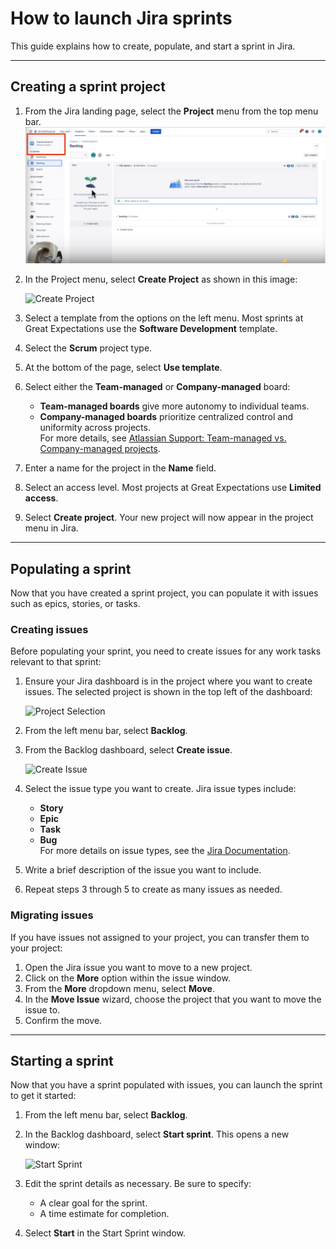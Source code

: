 # How to launch Jira sprints

This guide explains how to create, populate, and start a sprint in Jira.

---

## Creating a sprint project

1. From the Jira landing page, select the **Project** menu from the top menu bar.
   ![project_name](Project_name.png)
2. In the Project menu, select **Create Project** as shown in this image:

   ![Create Project](#)

4. Select a template from the options on the left menu. Most sprints at Great Expectations use the **Software Development** template.
5. Select the **Scrum** project type.
6. At the bottom of the page, select **Use template**.
7. Select either the **Team-managed** or **Company-managed** board:
   - **Team-managed boards** give more autonomy to individual teams.
   - **Company-managed boards** prioritize centralized control and uniformity across projects.  
   For more details, see [Atlassian Support: Team-managed vs. Company-managed projects](https://support.atlassian.com/jira-software-cloud/docs/learn-the-basics-of-team-managed-projects/).
8. Enter a name for the project in the **Name** field.
9. Select an access level. Most projects at Great Expectations use **Limited access**.
10. Select **Create project**. Your new project will now appear in the project menu in Jira.

---

## Populating a sprint

Now that you have created a sprint project, you can populate it with issues such as epics, stories, or tasks.

### Creating issues

Before populating your sprint, you need to create issues for any work tasks relevant to that sprint:

1. Ensure your Jira dashboard is in the project where you want to create issues. The selected project is shown in the top left of the dashboard:

   ![Project Selection](#)

2. From the left menu bar, select **Backlog**.
3. From the Backlog dashboard, select **Create issue**.

   ![Create Issue](#)

4. Select the issue type you want to create. Jira issue types include:
   - **Story**
   - **Epic**
   - **Task**
   - **Bug**  
   For more details on issue types, see the [Jira Documentation](https://www.atlassian.com/software/jira/guides/issues/overview#what-is-an-issue).

5. Write a brief description of the issue you want to include.
6. Repeat steps 3 through 5 to create as many issues as needed.

### Migrating issues

If you have issues not assigned to your project, you can transfer them to your project:

1. Open the Jira issue you want to move to a new project.
2. Click on the **More** option within the issue window.
3. From the **More** dropdown menu, select **Move**.
4. In the **Move Issue** wizard, choose the project that you want to move the issue to.
5. Confirm the move.

---

## Starting a sprint

Now that you have a sprint populated with issues, you can launch the sprint to get it started:

1. From the left menu bar, select **Backlog**.
2. In the Backlog dashboard, select **Start sprint**. This opens a new window:

   ![Start Sprint](#)

3. Edit the sprint details as necessary. Be sure to specify:
   - A clear goal for the sprint.
   - A time estimate for completion.
4. Select **Start** in the Start Sprint window.
